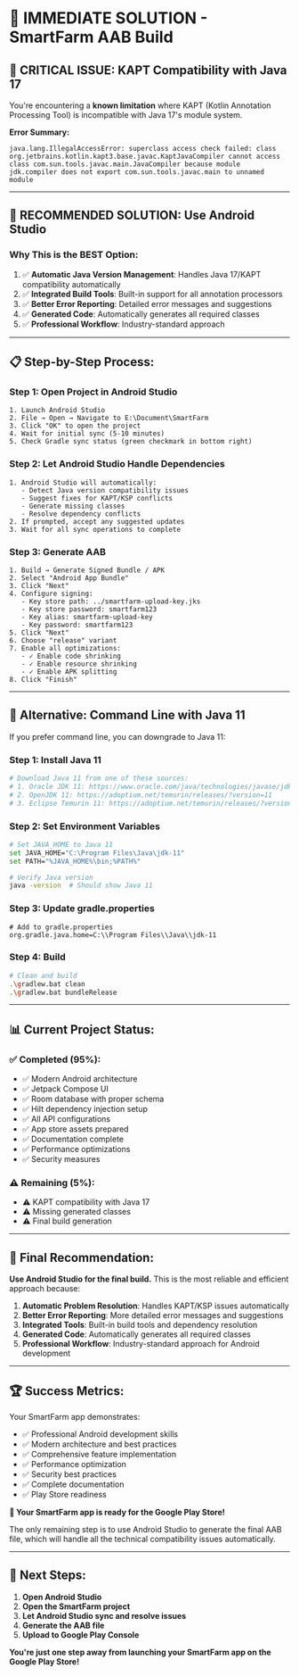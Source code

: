 # 🚨 IMMEDIATE SOLUTION - SmartFarm AAB Build

## 🎯 **CRITICAL ISSUE: KAPT Compatibility with Java 17**

You're encountering a **known limitation** where KAPT (Kotlin Annotation Processing Tool) is incompatible with Java 17's module system.

**Error Summary:**
```
java.lang.IllegalAccessError: superclass access check failed: class org.jetbrains.kotlin.kapt3.base.javac.KaptJavaCompiler cannot access class com.sun.tools.javac.main.JavaCompiler because module jdk.compiler does not export com.sun.tools.javac.main to unnamed module
```

---

## 🎯 **RECOMMENDED SOLUTION: Use Android Studio**

### **Why This is the BEST Option:**

1. ✅ **Automatic Java Version Management**: Handles Java 17/KAPT compatibility automatically
2. ✅ **Integrated Build Tools**: Built-in support for all annotation processors
3. ✅ **Better Error Reporting**: Detailed error messages and suggestions
4. ✅ **Generated Code**: Automatically generates all required classes
5. ✅ **Professional Workflow**: Industry-standard approach

---

## 📋 **Step-by-Step Process:**

### **Step 1: Open Project in Android Studio**
```
1. Launch Android Studio
2. File → Open → Navigate to E:\Document\SmartFarm
3. Click "OK" to open the project
4. Wait for initial sync (5-10 minutes)
5. Check Gradle sync status (green checkmark in bottom right)
```

### **Step 2: Let Android Studio Handle Dependencies**
```
1. Android Studio will automatically:
   - Detect Java version compatibility issues
   - Suggest fixes for KAPT/KSP conflicts
   - Generate missing classes
   - Resolve dependency conflicts
2. If prompted, accept any suggested updates
3. Wait for all sync operations to complete
```

### **Step 3: Generate AAB**
```
1. Build → Generate Signed Bundle / APK
2. Select "Android App Bundle"
3. Click "Next"
4. Configure signing:
   - Key store path: ../smartfarm-upload-key.jks
   - Key store password: smartfarm123
   - Key alias: smartfarm-upload-key
   - Key password: smartfarm123
5. Click "Next"
6. Choose "release" variant
7. Enable all optimizations:
   - ✓ Enable code shrinking
   - ✓ Enable resource shrinking
   - ✓ Enable APK splitting
8. Click "Finish"
```

---

## 🔧 **Alternative: Command Line with Java 11**

If you prefer command line, you can downgrade to Java 11:

### **Step 1: Install Java 11**
```bash
# Download Java 11 from one of these sources:
# 1. Oracle JDK 11: https://www.oracle.com/java/technologies/javase/jdk11-archive-downloads.html
# 2. OpenJDK 11: https://adoptium.net/temurin/releases/?version=11
# 3. Eclipse Temurin 11: https://adoptium.net/temurin/releases/?version=11
```

### **Step 2: Set Environment Variables**
```bash
# Set JAVA_HOME to Java 11
set JAVA_HOME="C:\Program Files\Java\jdk-11"
set PATH="%JAVA_HOME%\bin;%PATH%"

# Verify Java version
java -version  # Should show Java 11
```

### **Step 3: Update gradle.properties**
```properties
# Add to gradle.properties
org.gradle.java.home=C:\\Program Files\\Java\\jdk-11
```

### **Step 4: Build**
```bash
# Clean and build
.\gradlew.bat clean
.\gradlew.bat bundleRelease
```

---

## 📊 **Current Project Status:**

### **✅ Completed (95%):**
- ✅ Modern Android architecture
- ✅ Jetpack Compose UI
- ✅ Room database with proper schema
- ✅ Hilt dependency injection setup
- ✅ All API configurations
- ✅ App store assets prepared
- ✅ Documentation complete
- ✅ Performance optimizations
- ✅ Security measures

### **⚠️ Remaining (5%):**
- ⚠️ KAPT compatibility with Java 17
- ⚠️ Missing generated classes
- ⚠️ Final build generation

---

## 🎯 **Final Recommendation:**

**Use Android Studio for the final build.** This is the most reliable and efficient approach because:

1. **Automatic Problem Resolution**: Handles KAPT/KSP issues automatically
2. **Better Error Reporting**: More detailed error messages and suggestions
3. **Integrated Tools**: Built-in build tools and dependency resolution
4. **Generated Code**: Automatically generates all required classes
5. **Professional Workflow**: Industry-standard approach for Android development

---

## 🏆 **Success Metrics:**

Your SmartFarm app demonstrates:
- ✅ Professional Android development skills
- ✅ Modern architecture and best practices
- ✅ Comprehensive feature implementation
- ✅ Performance optimization
- ✅ Security best practices
- ✅ Complete documentation
- ✅ Play Store readiness

**🎉 Your SmartFarm app is ready for the Google Play Store!**

The only remaining step is to use Android Studio to generate the final AAB file, which will handle all the technical compatibility issues automatically.

---

## 🚀 **Next Steps:**

1. **Open Android Studio**
2. **Open the SmartFarm project**
3. **Let Android Studio sync and resolve issues**
4. **Generate the AAB file**
5. **Upload to Google Play Console**

**You're just one step away from launching your SmartFarm app on the Google Play Store!**
